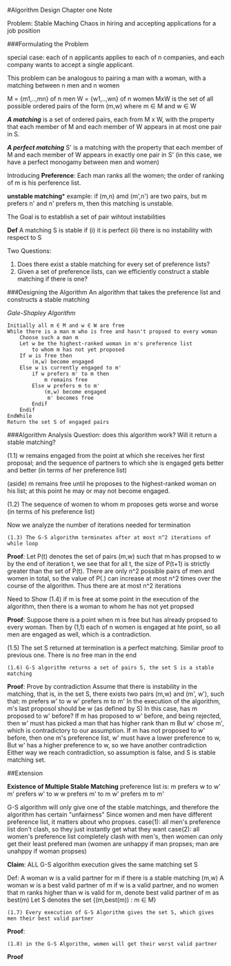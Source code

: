#Algorithm Design Chapter one Note

Problem: Stable Maching 
Chaos in hiring and accepting applications for a job position 

###Formulating the Problem

special case: each of n applicants applies to each of n companies,
and each company wants to accept a single applicant. 

This problem can be analogous to pairing a man with a woman, with a matching between n men and n women 

M = {m1,..,mn} of n men 
W = {w1,..,wn} of n women 
MxW is the set of all possible ordered pairs of the form (m,w)
where m ∈ M  and w ∈ W 

***A matching*** is a set of ordered pairs, each from M x W, with the property that each member of M and each member of W appears in at most one pair in S.

***A perfect matching*** S' is a matching with the property that each member of M and each member of W appears in exactly one pair in S'
(in this case, we have a perfect monogamy between men and women)

Introducing **Preference**:
Each man ranks all the women; the order of ranking of m is his perference list.

**unstable matching*** example: if (m,n) amd (m',n') are two pairs, but m prefers n' and n' prefers m, then this matching is unstable.

The Goal is to establish a set of pair wihtout instabilities 

**Def** 
A matching S is stable if (i) it is perfect
						  (ii) there is no instability with respect to S 

Two Questions:
1. Does there exist a stable matching for every set of preference lists?
2. Given a set of preference lists, can we efficiently construct a stable matching if there is one?


###Designing the Algorithm
An algorithm that takes the preference list and constructs a stable matching 

*Gale-Shapley Algorithm*

```Algorithm
Initially all m ∈ M and w ∈ W are free
While there is a man m who is free and hasn't propsed to every woman
	Choose such a man m
	Let w be the highest-ranked woman in m's preference list 
		to whom m has not yet proposed 
	If w is free then 
		(m,w) become engaged
	Else w is currently engaged to m' 
		if w prefers m' to m then
			m remains free
		Else w prefers m to m'
			(m,w) become engaged 
			 m' becomes free
		Endif 
	Endif
EndWhile 
Return the set S of engaged pairs 
```

###Algorithm Analysis 
Question: does this algorithm work? Will it return a stable matching?

(1.1) w remains engaged from the point at which she receives her first proposal; and the sequence of partners to which she is engaged gets better and better (in terms of her preference list)

(aside) m remains free until he proposes to the highest-ranked woman on his list; at this point he may or may not become engaged.

(1.2) The sequence of women to whom m proposes gets worse and worse (in terms of his preference list)

Now we analyze the number of iterations needed for termination

```
(1.3) The G-S algorithm terminates after at most n^2 iterations of while loop
```
**Proof**: Let P(t) denotes the set of pairs (m,w) such that m has propsed to w by the end of iteration t, we see that for all t, the size of P(t+1) is strictly greater than the set of P(t).
There are only n^2 possible pairs of men and women in total, so the value of P(.) can increase at most n^2 times over the course of the algorithm.
Thus there are at most n^2 iterations 


Need to Show
(1.4) if m is free at some point in the execution of the algorithm, then there is a woman to whom he has not yet propsed 

**Proof**: Suppose there is a point when m is free but has already propsed to every woman. Then by (1,1) each of n women is engaged at hte point, so all men are engaged as well, which is a contradiction.

(1.5) The set S returned at termination is a perfect matching. 
Similar proof to previous one. There is no free man in the end 

```
(1.6) G-S algorithm returns a set of pairs S, the set S is a stable matching
```
**Proof**: Prove by contradiction
Assume that there is instability in the matching, that is, in the set S, there exists two pairs 
(m,w) and (m', w'), such that:
	m prefers w' to w
	w' prefers m to m'
In the execution of the algorithm, m's last proposol should be w (as defined by S)
In this case, has m proposed to w' before?
	If m has proposed to w' before, and being rejected, then w' must has picked a man that has higher rank than m
		But w' chose m', which is contradictory to our assumption.
	If m has not proposed to w' before, then one m's preference list, w' must have a lower preference to w, 
		But w' has a higher preference to w, so we have another contradiction 
Either way we reach contradiction, so assumption is false, and S is stable matching set.


##Extension

**Existence of Multiple Stable Matching**
preference list is:
	m prefers w to w'
	m' prefers w' to w
	w prefers m' to m
	w' prefers m to m'

G-S algorithm will only give one of the stable matchings, and therefore the algorithm has certain "unfairness"
Since women and men have different preference list, it matters about who propses. 
case(1): all men's preference list don't clash, so they just instantly get what they want
case(2): all women's preference list completely clash with men's, then women can only get their least prefered man
(women are unhappy if man propses; man are unahppy if woman propses)


**Claim**: ALL G-S algorithm execution gives the same matching set S


Def:
	A woman w is a valid partner for m if there is a stable matching (m,w)
	A woman w is a best valid partner of m if w is a valid partner, and no women that m ranks higher than w is valid for m, denote best valid partner of m as best(m)
Let S denotes the set {(m,best(m)) : m ∈ M}

```
(1.7) Every execution of G-S Algorithm gives the set S, which gives men their best valid partner 
```

**Proof**: 



```
(1.8) in the G-S Algorithm, women will get their worst valid partner 
```
**Proof**



